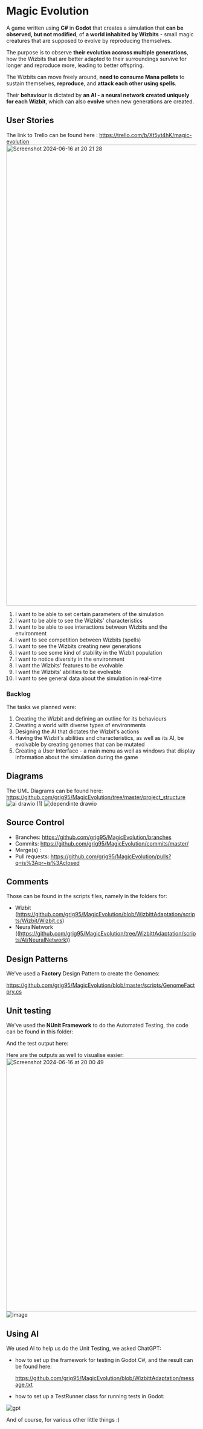 # Magic Evolution

A game written using **C#** in **Godot** that creates a simulation that **can be observed, but not modified**, of **a world inhabited by Wizbits** - small magic creatures that are supposed to evolve by reproducing themselves.

The purpose is to observe **their evolution accross multiple generations**, how the Wizbits that are better adapted to their surroundings survive for longer and reproduce more, leading to better offspring.

The Wizbits can move freely around, **need to consume Mana pellets** to sustain themselves, **reproduce**, and **attack each other using spells**. 

Their **behaviour** is dictated by **an AI - a neural network created uniquely for each Wizbit**, which can also **evolve** when new generations are created.

## User Stories 
The link to Trello can be found here : https://trello.com/b/Xt5yt4hK/magic-evolution
<img width="1221" alt="Screenshot 2024-06-16 at 20 21 28" src="https://github.com/grig95/MagicEvolution/assets/119175350/cbf912ba-3145-4f35-ba8f-f7059cdb5fd5">
1. I want to be able to set certain parameters of the simulation
2. I want to be able to see the Wizbits' characteristics
3. I want to be able to see interactions between Wizbits and the environment
4. I want to see competition between Wizbits (spells)
5. I want to see the Wizbits creating new generations
6. I want to see some kind of stability in the Wizbit population
7. I want to notice diversity in the environment
8. I want the Wizbits' features to be evolvable
9. I want the Wizbits' abilities to be evolvable
10. I want to see general data about the simulation in real-time

### Backlog
The tasks we planned were:
1. Creating the Wizbit and defining an outline for its behaviours
2. Creating a world with diverse types of environments
3. Designing the AI that dictates the Wizbit's actions
4. Having the Wizbit's abilities and characteristics, as well as its AI, be evolvable by creating genomes that can be mutated
5. Creating a User Interface - a main menu as well as windows that display information about the simulation during the game

## Diagrams
The UML Diagrams can be found here: https://github.com/grig95/MagicEvolution/tree/master/project_structure
![ai drawio (1)](https://github.com/grig95/MagicEvolution/assets/119175350/d2ff6c55-b1b4-4cf8-86a8-0e8afc0d548f)
![dependinte drawio](https://github.com/grig95/MagicEvolution/assets/119175350/4e38bb74-1c33-478f-8b38-86053a6428f0)


## Source Control
 - Branches: https://github.com/grig95/MagicEvolution/branches
 - Commits: https://github.com/grig95/MagicEvolution/commits/master/
 - Merge(s) : 
 - Pull requests: https://github.com/grig95/MagicEvolution/pulls?q=is%3Apr+is%3Aclosed

## Comments
Those can be found in the scripts files, namely in the folders for:

 - Wizbit (https://github.com/grig95/MagicEvolution/blob/WizbittAdaptation/scripts/Wizbit/Wizbit.cs)
 - NeuralNetwork ((https://github.com/grig95/MagicEvolution/tree/WizbittAdaptation/scripts/AI/NeuralNetwork)) 

## Design Patterns
We've used a **Factory** Design Pattern to create the Genomes:

https://github.com/grig95/MagicEvolution/blob/master/scripts/GenomeFactory.cs

## Unit testing
We've used the **NUnit Framework** to do the Automated Testing, the code can be found in this folder:

And the test output here: 

Here are the outputs as well to visualise easier:
<img width="671" alt="Screenshot 2024-06-16 at 20 00 49" src="https://github.com/grig95/MagicEvolution/assets/119175350/bfcf445c-5c88-4958-b095-6a610abcd322">
![image](https://github.com/grig95/MagicEvolution/assets/119175350/3097c678-e059-4ffd-8185-48353bb6aebd)


## Using AI
We used AI to help us do the Unit Testing, we asked ChatGPT:
 - how to set up the framework for testing in Godot C#, and the result can be found here:
   
   https://github.com/grig95/MagicEvolution/blob/WizbittAdaptation/message.txt
   
- how to set up a TestRunner class for running tests in Godot:
  
![gpt](https://github.com/grig95/MagicEvolution/assets/119175350/f576a4f5-4d96-40e9-a963-1c4934ad742a)

And of course, for various other little things :)

